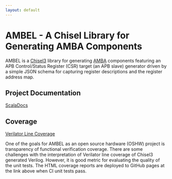 ```yaml
---
layout: default
---
```

# AMBEL - A Chisel Library for Generating AMBA Components

AMBEL is a [Chisel3](https://www.chisel-lang.org/) library for generating [AMBA](https://www.arm.com/architecture/system-architectures/amba) components featuring an APB Control/Status Register (CSR) target (an APB slave) generator driven by a simple JSON schema for capturing register descriptions and the register address map.
## Project Documentation

[ScalaDocs](latest/api/ambel)

## Coverage
[Verilator Line Coverage](coverage/ambel)

One of the goals for AMBEL as an open source hardware (OSHW) project is transparency of functional verification coverage. There are some challenges with the interpretation of Verilator line coverage of Chisel3 generated Verilog. However, it is good metric for evaluating the quality of the unit tests. The HTML coverage reports are deployed to GitHub pages at the link above when CI unit tests pass.

